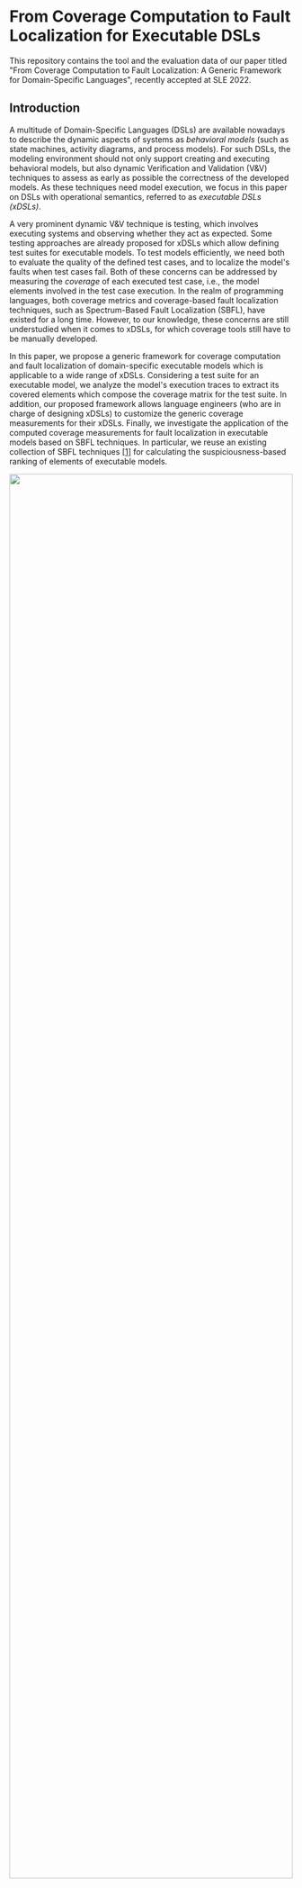 # From Coverage Computation to Fault Localization for Executable DSLs
This repository contains the tool and the evaluation data of our paper titled "From Coverage Computation to Fault Localization: A Generic Framework for Domain-Specific Languages", recently accepted at SLE 2022.

## Introduction
A multitude of Domain-Specific Languages (DSLs) are available nowadays to describe the dynamic aspects of systems as *behavioral models*
(such as state machines, activity diagrams, and process models).
For such DSLs, the modeling environment should not only support creating and executing behavioral models, but also dynamic Verification and Validation (V&V) techniques to assess as early as possible the correctness of the developed models. As these techniques need model execution, we focus in this paper on DSLs with operational semantics, referred to as *executable DSLs (xDSLs)*.

A very prominent dynamic V&V technique is testing, which involves executing systems and observing whether they act as expected. 
Some testing approaches are already proposed for xDSLs which allow defining test suites for executable models.
To test models efficiently, we need both to evaluate the quality of the defined test cases, and to localize the model's faults when test cases fail.
Both of these concerns can be addressed by measuring the *coverage* of each executed test case, i.e., the model elements involved in the test case execution. 
In the realm of programming languages, both coverage metrics and coverage-based fault localization techniques, such as Spectrum-Based Fault Localization (SBFL), have existed for a long time.
However, to our knowledge, these concerns are still understudied when it comes to xDSLs, for which coverage tools still have to be manually developed.

In this paper, we propose a generic framework for coverage computation and fault localization of domain-specific executable models which is applicable to a wide range of xDSLs.
Considering a test suite for an executable model, we analyze the model's execution traces to extract its covered elements which compose the coverage matrix for the test suite.
In addition, our proposed framework allows language engineers (who are in charge of designing xDSLs) to customize the generic coverage measurements for their xDSLs. 
Finally, we investigate the application of the computed coverage measurements for fault localization in executable models based on SBFL techniques. In particular, we reuse an existing collection of SBFL techniques [[1]](https://doi.org/10.1145/3241744) for calculating the suspiciousness-based ranking of elements of executable models.

<p align="center">
    <img src="Screenshots/Overview.jpg"  width="100%" height="80%">
</p>

This repository contains our provided tool built atop the Eclipse GEMOC Studio.
We also conducted an empirical evaluation of our approach for four different xDSLs to assess its applicability. 
In total, we wrote 297 test cases for 21 executable models with sizes ranging from 7 to 571 elements.
We injected faults into these executable models using [WODEL model mutation tool](https://gomezabajo.github.io/Wodel/) and we executed our approach for 1252 mutants of the executable models.
We observed that meaningful coverage matrices can be automatically constructed for the test suites of all examined mutants and that it allows the application of existing SBFL techniques for successfully tracking the faulty model elements, thus demonstrating the usefulness of the generically computed coverage measurements.

## Overview
1.	*Tool*: a set of eclipse plugins
- **coverage_Tool**: the coverage computation tool (`coverage.computation` plugin) and the textual syntax of the DSL-Specific Coverage metalanguage.
- **faultLocalization_Tool**: the fault localization tool (`faultLocalization` plugin).
- **testing_tool**: the plugins of our testing framework that are used for the definition and execution of the test cases for executable models (To access the latest version of them, use the [main repository](https://gitlab.univ-nantes.fr/naomod/faezeh-public/xtdl)).
2. *xDSLs*: the implementation of four Executable Domain-Specific Languages (xDSLs) of our case study, including:
    
    2.1. **xFSM** (taken from [GEMOC official samples](https://github.com/eclipse/gemoc-studio/tree/master/official_samples/K3FSM))

    2.2. **xArduino** (inspired from [Arduino Designer Project](https://github.com/mbats/arduino))

    2.3. **xPSSM** (taken from [examples of behavioral interface project](https://github.com/tetrabox/examples-behavioral-interface/tree/master/languages/statemachines))

    2.4. **xMiniJava** (inspired from [MiniJava project](https://www.cambridge.org/resources/052182060X) and taken from [MiniJava implementation in GEMOC](https://github.com/gemoc/minijava))
    
    The implementation of xDSLs involves several projects:

- <u>Abstract Syntax</u>: containing the `Ecore` metamodel of the xDSL and the java code generated from it using the `.genmodel` file.
- <u>Operational Semantics</u>: containing the interpreter of the xDSL implemented in `Xtend`.
- <u>Behavioral Interface</u>: containing a `.bi` file that is the interface of the xDSL and a java class that do the setups, so GEMOC engines can find and use the interface (Please note that only *xArduino* and *xPSSM* have such an interface)
- <u>Coverage Rules</u>: definition of a set of DSL-Specific coverage rules in a `.cov` file (Please note that the *xFSM* does not have any coverage rule)
- <u>Executable DSL</u>: containing a `.dsl` file that specifies the name of the xdsl, the path to the `.ecore` file, the list of execution rules of the operational semantics, the id of the behavioral interface project, and the path to the coverage rules.
- <u>Mutation Operators</u>: containing a `.mutator` file which includes the mutation operators defined for the xDSL using [WODEL language](https://gomezabajo.github.io/Wodel/)

    **NOTE**: Currently, we do not provide any graphical syntax for the xDSLs.

3.	*xModels&Tests*: the executable models conforming to each xDSL, a set of mutants generated for each of them (by applying the provided mutation operators using WODEL mutant generator), and a test project containing a test suite along with its execution result and its coverage report (under `result_coverage` directory).

    **NOTE**: There are also Excel files containing data related to the evaluation of the `fault localization` component.

4. *Evaluation*: 
- a tool for evaluating both coverage and fault localization tools (`org.imt.sbfl.evaluation` plugin) to answer the first and the third research questions of the paper.
- *Data4CodeCover*: the equivalent java implementation of the xMiniJava models (taken from [here](https://www.cambridge.org/resources/052182060X/#programs)), and the JUnit tests corresponding to the xMiniJava tests. This data is used to compute the statement coverage of the JUnit tests with [CodeCover](http://codecover.org/index.html) tool to answer the second research question of the paper.
- An Excel file containing detailed data of the paper’s evaluation.

## Setup
To use the tool, you can either use the virtual machine provided in [this Zenodo repository](https://zenodo.org/record/7178669) by following the steps written [here](https://github.com/Faezeh-Kh/Coverage4DSLs/blob/main/VirtualMachine/README.md) or you can follow the setup instruction described below:

**Requirements**: 
- *Operating System*: Windows 10
- Java 16
- GEMOC Studio Version 3.5.0: https://gemoc.org/download.html
- TDL: https://tdl.etsi.org/eclipse/latest/ (TDL Metamodel Version 1.4.0)
- Epsilon: http://download.eclipse.org/epsilon/updates/2.4/

After downloading GEMOC Studio, unzip the folder and run it:
1.	Run `GemocStudio` application

    <p align="center">
        <img src="Screenshots/runGemoc.png"  width="80%" height="60%">
    </p>

    If it shows an error related to the incompatible java versions, you need to edit the `.ini` file (the `GemocSudio configuration settings` file as shown in the above picture under the `GemocStudio application`) and add the path of your installed java using `-vm` key right before the `-vmargs` key. For example,
    
        -vm
        C:/Program Files/Java/jdk-16.0.2/bin/javaw.exe
        -vmargs
        ...


2.	It asks for a workspace, either select an existing workspace or a new folder, then select `Launch`

<p align="center">
    <img src="Screenshots/selectWorkspace.png"  width="60%" height="50%">
</p>

3.	You need to install TDL using the provided update site (https://tdl.etsi.org/eclipse/latest/). To do this, go to the `Help` menu and select `Install new Software`. Add the TDL update site and click on `Next`. Accept the license and follow the steps. At the end, it asks to restart the workspace.

    <p align="center">
        <img src="Screenshots/installTDL.png"  width="70%" height="50%">
    </p>
    
    You may receive an error as "Cannot perform the operation" for two plugins: `converters to/from TDL` and `TDL graphical editor`. In this case, Eclipse will suggest skipping their installation and installing everything else. You can continue with this option as these two plugins are not necessary for our tool.

1. Install Epsilon using the provided update site (http://download.eclipse.org/epsilon/updates/2.4/) in the same way described in the previous step.
   
5.	An empty workspace will be shown. You should first download the content of this repository as a Zip file and unzip it to get access to its content on your machine. Afterward, import the projects from the `Tool` directory using `Import projects` option shown in the `Project Explorer` or from `File` menu -> `Import` -> `Existing Projects into Workspace` -> `Select Root Directory` (browse to the **Tool** directory) -> `Select Folder` -> `Finish`.

<p align="center">
    <img src="Screenshots/importProjects.png"  width="70%" height="70%">
</p>
  
**NOTE**: In our case study, we experimented our tool on four xDSLs. In this document, we will show how to run the experiment for the xArduino as it was also the running example of the paper. Nevertheless, you can follow the same steps for the other xDSLs.

## Usage
1.	Import the xArduino implementation from the `xDSLs/xArduino` directory in the same way described in the previous step. At the end, your project explorer should be as following picture:

<p align="center">
    <img src="Screenshots/projectExplorer.png"  width="40%" height="50%">
</p>

2. To deploy the tool and the xArduino DSL, we should run this workspace using `Eclipse Application` run configuration. To do this, follow: `Run` -> `Run Configurations` -> choose `Eclipse Application` from the list of available configurations and double click to create an instance of it. You can optionally change the default name and the `workspace data location` of this configuration instance. Finally, press `Run` to open a new Eclipse instance.

    <p align="center">
        <img src="Screenshots/runConfiguration.png"  width="80%" height="60%">
    </p>

    **Note**: The `workspace data location` defines the path to the workspace of the newly opened Eclipse instance.  

3. In the new Eclipse instance, import those projects from the `xModels&Tests` directory that you would like to try the tool for them. Here, we imported the projects related to the running example of the paper from the `xModels&Tests/XArduino-data` directory as follows:
- `Arduino.RunningExample_Model` project containing `runningExample_withDefect.model` that is an example Arduino xModel. It has a defect since the alarm is not ringing as expected when the sensor detects an obstacle (it is highlighted in red where alarm1 is mistakenly set to 1).
    
    <p align="center">
        <img src="Screenshots/xArduino-model.jpg"  width="40%" height="40%">
    </p>

    **NOTE**: Please note that the model is an XMI file and there is no graphical model in the `Arduino.RunningExample_Model` project such as the one shown in the above figure. We use the above figure just to make it more understandable for this tutorial. 
    To open the model using Tree editor, right-click on the `runningExample_withDefect.model` file, `Open with` -> `Other` -> `Sample Reflective Ecore Model Editor` -> `OK`.

- `Arduino.RunningExample_Test` project containing:

    a)	`testSuite.tdlan2`: a test suite for the model comprising 4 test cases, one of those briefly drawn in the following Figure and completely shown in the next tool screenshot using TDL textual syntax.
    
    <p align="center">
        <img src="Screenshots/xArduino-test.jpg"  width="40%" height="40%">
    </p>

    b)	`result_coverage/../testReport.xmi`: the result of test suite execution on the model.
    
    c)	`result_coverage/../testCoverage.xmi`: the result of coverage computation for the executed test suite.

    d) a copy of the executed test suite and a copy of the executed model under test for each executed test case. The elements of these copied models are referenced by the `testReport.xmi` and the `testCoverage.xmi` files. We copy them to make the report and the coverage files independent from the future changes of the test suite and the tested model.

    **NOTE**: The two files explained in (b) and (c) are indeed the output of our tool. We provided them here to be used during the evaluation of the tool, to check if the tool behaves as expected.

    <p align="center">
        <img src="Screenshots/importModel&tests.png">
    </p>

4. Run the test suite on the model by right clicking on the launcher file `/Arduino.RunningExample_Test/launcher/run-test.launch`-> `Run As` -> `run-test`.

    <p align="center">
        <img src="Screenshots/howToRunTest.png">
    </p>

    **NOTE**: We provided this launcher file for the sake of usage simplicity. If you had a new test suite and you would like to run it using the tool, the following steps must be followed:
    Right-click on your test suite (.tdlan2 file) -> `Run As` -> `Run Configurations...` -> select `Executable model with GEMOC Java engine` from the list of configurations on the left pane -> double click to create an instance of it -> `Browse` to locate your test suite file and set it as the `Model to execute` -> from the list of `Languages`, select `org.imt.xtdl.XTdl` that is the testing language of [[1]](https://faezeh-kh.github.io/publication/sosym22/) -> `Browse` to set the value of `Main method` and `Main model element path` (there will be only one option to select)

    <p align="center">
        <img src="Screenshots/testRunConfiguration.png" width="60%" height="40%">
    </p>

    From the `Engine Addons` tab, you can request the tool to save the test execution result and the test coverage measurements as XMI files.

    <p align="center">
        <img src="Screenshots/addOns.png" width="60%" height="40%">
    </p>

    Finally, press `Run` to execute the test suite.

5.	When the test execution finishes, in the `Default MessagingSystem Console`, a message as *“Test suite execution has been finished successfully.”* must be shown followed by the coverage computation result. 
Also, you can see a new folder as "gemoc-gen" under `Arduino.RunningExample_Test` project which contains the execution result (i.e., the files described above in 3.b, 3.c, and 3.d steps).

    <p align="center">
        <img src="Screenshots/testExecution.png">
    </p>

6. Our tool also provides a set of graphical views to display the results. You can open each one of them from the `Window` menu -> `Show View` -> `Other` -> `TDL`.
   <p align="center">
        <img src="Screenshots/views.png" width="30%" height="40%">
    </p>
- *Test Results*
    <p align="center">
        <img src="Screenshots/testResultView.png" width="70%" height="40%">
    </p>
- *Coverage*
    <p align="center">
        <img src="Screenshots/testCoverageView.png" width="70%" height="40%">
    </p>
- *Fault Localization*: At first that no SBFL technique is selected, the `Susp` and `Rank` columns are empty.
  
    <p align="center">
        <img src="Screenshots/flView-initial.png" width="70%" height="40%">
    </p>

    Once you select a technique from the list (e.g., here we selected `phi` technique), the suspiciousness score and the rank of each model element will be calculated and immediately shown in the view. Here based on `phi` technique, the score of the faulty element is 1.0 and its rank is 1.
    <p align="center">
        <img src="Screenshots/flView-final.png" width="70%" height="40%">
    </p>

## Acknowledgment
This work has received funding from the [EU H2020 research project Lowcomote](https://www.lowcomote.eu/), under the Marie Sk\l{}odowska Curie grant agreement No 813884.
It is also partially funded by the Austrian Science Fund (P 30525-N31) and by the Austrian Federal Ministry for Digital and Economic Affairs and the National Foundation for Research, Technology and Development (CDG).
Special gratitude to [Dr.Javier Troya](http://www.lsi.us.es/~jtroya/) for putting [his implementation of SFBL for model transformations](https://github.com/javitroya/SBFL_MT) as open source, and to [Dr. Pablo Gómez-Abajo](https://www.gomezabajo.es/) for his active support of [the WODEL model mutation generator](https://gomezabajo.github.io/Wodel/Wodel-Test/).
